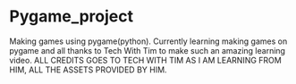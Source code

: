 # Pygame_project
Making games using pygame(python).
Currently learning making games on pygame and all thanks to Tech With Tim to make such an amazing learning video.
ALL CREDITS GOES TO TECH WITH TIM AS I AM LEARNING FROM HIM, ALL THE ASSETS PROVIDED BY HIM. 
